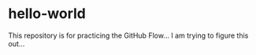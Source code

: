 # hello-world
This repository is for practicing the GitHub Flow...
I am trying to figure this out...
